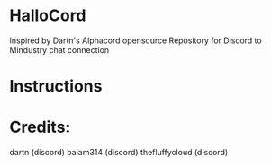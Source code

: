 # HalloCord
Inspired by Dartn's Alphacord opensource Repository for Discord to Mindustry chat connection

# Instructions



# Credits:
dartn (discord)
balam314 (discord)
thefluffycloud (discord)
